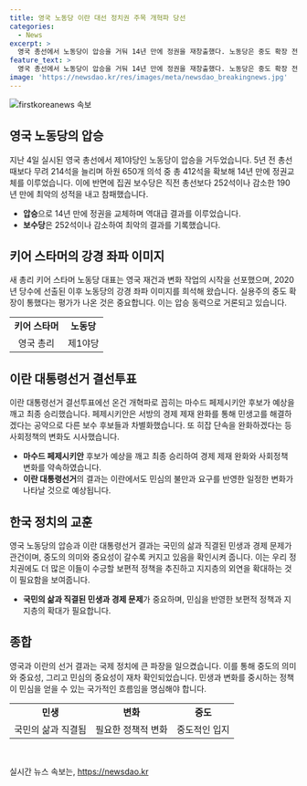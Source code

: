 ```yaml
---
title: 영국 노동당 이란 대선 정치권 주목 개혁파 당선
categories:
  - News
excerpt: >
  영국 총선에서 노동당이 압승을 거둬 14년 만에 정권을 재창출했다. 노동당은 중도 확장 전략으로 압승을 이루며, 보수당의 정치적 혼란과 불만으로 인해 승리했다. 노동당은 좌파 이미지를 희석하고 실용주의 중도 확장으로 성공을 거뒀다. 반면 이란 대통령 선거에서는 마수드 페제시키안 후보가 예상을 깨고 최종 승리해, 민심의 요구를 반영한 변화가 나타날 것으로 전망된다. 이들 선거 결과는 민생, 변화, 중도의 의미와 중요성을 재확인했으며, 정책의 보편화와 지지층 확대가 필요함을 시사한다.
feature_text: >
  영국 총선에서 노동당이 압승을 거둬 14년 만에 정권을 재창출했다. 노동당은 중도 확장 전략으로 압승을 이루며, 보수당의 정치적 혼란과 불만으로 인해 승리했다. 노동당은 좌파 이미지를 희석하고 실용주의 중도 확장으로 성공을 거뒀다. 반면 이란 대통령 선거에서는 마수드 페제시키안 후보가 예상을 깨고 최종 승리해, 민심의 요구를 반영한 변화가 나타날 것으로 전망된다. 이들 선거 결과는 민생, 변화, 중도의 의미와 중요성을 재확인했으며, 정책의 보편화와 지지층 확대가 필요함을 시사한다.
image: 'https://newsdao.kr/res/images/meta/newsdao_breakingnews.jpg'
---
```


<p><img src="https://newsdao.kr/res/images/meta/newsdao_breakingnews.jpg" alt="firstkoreanews 속보" /></p>

<h2 data-ke-size="size26">영국 노동당의 압승</h2>

<p data-ke-size="size16">지난 4일 실시된 영국 총선에서 제1야당인 노동당이 압승을 거두었습니다. 5년 전 총선 때보다 무려 214석을 늘리며 하원 650개 의석 중 총 412석을 확보해 14년 만에 정권교체를 이루었습니다. 이에 반면에 집권 보수당은 직전 총선보다 252석이나 감소한 190년 만에 최악의 성적을 내고 참패했습니다.</p>

<ul>
<li><b>압승</b>으로 14년 만에 정권을 교체하며 역대급 결과를 이루었습니다.</li>
<li><b>보수당</b>은 252석이나 감소하여 최악의 결과를 기록했습니다.</li>
</ul>

<h2 data-ke-size="size26">키어 스타머의 강경 좌파 이미지</h2>

<p data-ke-size="size16">새 총리 키어 스타머 노동당 대표는 영국 재건과 변화 작업의 시작을 선포했으며, 2020년 당수에 선출된 이후 노동당의 강경 좌파 이미지를 희석해 왔습니다. 실용주의 중도 확장이 통했다는 평가가 나온 것은 중요합니다. 이는 압승 동력으로 거론되고 있습니다.</p>

<table>
<tr>
<td style="text-align: center; height: 17px;"><b>키어 스타머</b></td>
<td style="text-align: center; height: 17px;"><b>노동당</b></td>
</tr>
<tr>
<td style="text-align: center; height: 17px;">영국 총리</td>
<td style="text-align: center; height: 17px;">제1야당</td>
</tr>
</table>

<h2 data-ke-size="size26">이란 대통령선거 결선투표</h2>

<p data-ke-size="size16">이란 대통령선거 결선투표에선 온건 개혁파로 꼽히는 마수드 페제시키안 후보가 예상을 깨고 최종 승리했습니다. 페제시키안은 서방의 경제 제재 완화를 통해 민생고를 해결하겠다는 공약으로 다른 보수 후보들과 차별화했습니다. 또 히잡 단속을 완화하겠다는 등 사회정책의 변화도 시사했습니다.</p>

<ul>
<li><b>마수드 페제시키안</b> 후보가 예상을 깨고 최종 승리하여 경제 제재 완화와 사회정책 변화를 약속하였습니다.</li>
<li><b>이란 대통령선거</b>의 결과는 이란에서도 민심의 불만과 요구를 반영한 일정한 변화가 나타날 것으로 예상됩니다.</li>
</ul>

<h2 data-ke-size="size26">한국 정치의 교훈</h2>

<p data-ke-size="size16">영국 노동당의 압승과 이란 대통령선거 결과는 국민의 삶과 직결된 민생과 경제 문제가 관건이며, 중도의 의미와 중요성이 갈수록 커지고 있음을 확인시켜 줍니다. 이는 우리 정치권에도 더 많은 이들이 수긍할 보편적 정책을 추진하고 지지층의 외연을 확대하는 것이 필요함을 보여줍니다.</p>

<ul>
<li><b>국민의 삶과 직결된 민생과 경제 문제</b>가 중요하며, 민심을 반영한 보편적 정책과 지지층의 확대가 필요합니다.</li>
</ul>

<h2 data-ke-size="size26">종합</h2>

<p data-ke-size="size16">영국과 이란의 선거 결과는 국제 정치에 큰 파장을 일으켰습니다. 이를 통해 중도의 의미와 중요성, 그리고 민심의 중요성이 재차 확인되었습니다. 민생과 변화를 중시하는 정책이 민심을 얻을 수 있는 국가적인 흐름임을 명심해야 합니다.</p>

<table>
<tr>
<td style="text-align: center; height: 17px;"><b>민생</b></td>
<td style="text-align: center; height: 17px;"><b>변화</b></td>
<td style="text-align: center; height: 17px;"><b>중도</b></td>
</tr>
<tr>
<td style="text-align: center; height: 17px;">국민의 삶과 직결됨</td>
<td style="text-align: center; height: 17px;">필요한 정책적 변화</td>
<td style="text-align: center; height: 17px;">중도적인 입지</td>
</tr>
</table>

<p data-ke-size="size16">&nbsp;</p>
실시간 뉴스 속보는, <a href="https://newsdao.kr" rel="dofollow">https://newsdao.kr</a>


